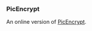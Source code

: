 ### PicEncrypt 
An online version of 
[PicEncrypt](http://github.com/goldsudo/picencryptapp).

<!--
**picencrypt/picencrypt** is a ✨ _special_ ✨ repository because its `README.md` (this file) appears on your GitHub profile.

